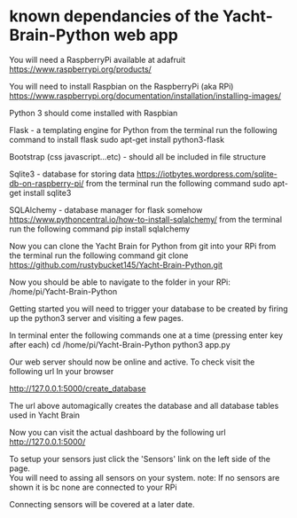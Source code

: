 # known dependancies of the Yacht-Brain-Python web app

You will need a RaspberryPi available at adafruit
https://www.raspberrypi.org/products/

You will need to install Raspbian on the RaspberryPi (aka RPi)
https://www.raspberrypi.org/documentation/installation/installing-images/

Python 3
should come installed with Raspbian

Flask - a templating engine for Python
from the terminal run the following command to install flask
sudo apt-get install python3-flask

Bootstrap (css javascript...etc) - should all be included in file structure

Sqlite3 - database for storing data
https://iotbytes.wordpress.com/sqlite-db-on-raspberry-pi/
from the terminal run the following command
sudo apt-get install sqlite3

SQLAlchemy - database manager for flask somehow
https://www.pythoncentral.io/how-to-install-sqlalchemy/
from the terminal run the following command
pip install sqlalchemy


Now you can clone the Yacht Brain for Python from git into your RPi
from the terminal run the following command
git clone https://github.com/rustybucket145/Yacht-Brain-Python.git


Now you should be able to navigate to the folder in your RPi:  
/home/pi/Yacht-Brain-Python

Getting started you will need to trigger your database to be created by firing
up the python3 server and visiting a few pages.

In terminal enter the following commands one at a time (pressing enter key after each)
cd /home/pi/Yacht-Brain-Python
python3 app.py

Our web server should now be online and active. To check visit the following url
In your browser

http://127.0.0.1:5000/create_database

The url above automagically creates the database and all database tables used in Yacht Brain

Now you can visit the actual dashboard by the following url
http://127.0.0.1:5000/

To setup your sensors just click the 'Sensors' link on the left side of the page.  
You will need to assing all sensors on your system. 
note:  If no sensors are shown it is bc none are connected to your RPi  

Connecting sensors will be covered at a later date.





